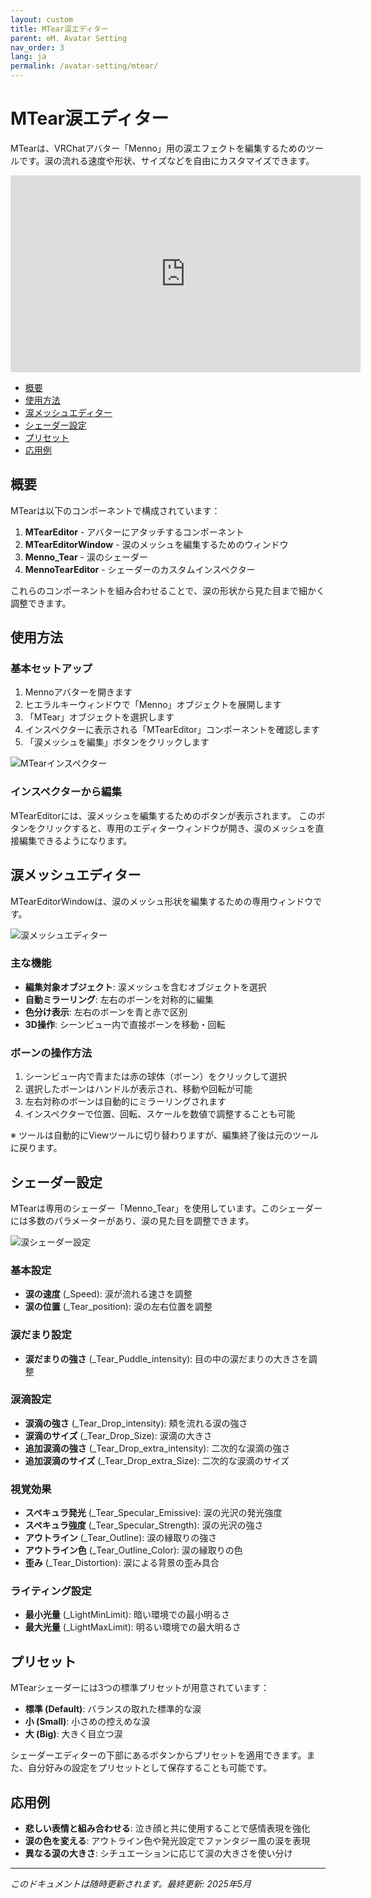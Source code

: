 ```yaml
---
layout: custom
title: MTear涙エディター
parent: ⚙️M. Avatar Setting
nav_order: 3
lang: ja
permalink: /avatar-setting/mtear/
---
```


# MTear涙エディター

MTearは、VRChatアバター「Menno」用の涙エフェクトを編集するためのツールです。涙の流れる速度や形状、サイズなどを自由にカスタマイズできます。

<iframe width="560" height="315" src="https://www.youtube.com/embed/rcjnlMPjgCc?si=4v3UXY1mBSb9ByJN" title="YouTube video player" frameborder="0" allow="accelerometer; autoplay; clipboard-write; encrypted-media; gyroscope; picture-in-picture; web-share" referrerpolicy="strict-origin-when-cross-origin" allowfullscreen></iframe>

- [概要](#概要)
- [使用方法](#使用方法)
- [涙メッシュエディター](#涙メッシュエディター)
- [シェーダー設定](#シェーダー設定)
- [プリセット](#プリセット)
- [応用例](#応用例)

## 概要

MTearは以下のコンポーネントで構成されています：

1. **MTearEditor** - アバターにアタッチするコンポーネント
2. **MTearEditorWindow** - 涙のメッシュを編集するためのウィンドウ
3. **Menno_Tear** - 涙のシェーダー
4. **MennoTearEditor** - シェーダーのカスタムインスペクター

これらのコンポーネントを組み合わせることで、涙の形状から見た目まで細かく調整できます。

## 使用方法

### 基本セットアップ

1. Mennoアバターを開きます
2. ヒエラルキーウィンドウで「Menno」オブジェクトを展開します
3. 「MTear」オブジェクトを選択します
4. インスペクターに表示される「MTearEditor」コンポーネントを確認します
5. 「涙メッシュを編集」ボタンをクリックします

![MTearインスペクター](../assets/images/mtear_inspector.jpg)

### インスペクターから編集

MTearEditorには、涙メッシュを編集するためのボタンが表示されます。
このボタンをクリックすると、専用のエディターウィンドウが開き、涙のメッシュを直接編集できるようになります。

## 涙メッシュエディター

MTearEditorWindowは、涙のメッシュ形状を編集するための専用ウィンドウです。

![涙メッシュエディター](../assets/images/mtear_editor.jpg)

### 主な機能

- **編集対象オブジェクト**: 涙メッシュを含むオブジェクトを選択
- **自動ミラーリング**: 左右のボーンを対称的に編集
- **色分け表示**: 左右のボーンを青と赤で区別
- **3D操作**: シーンビュー内で直接ボーンを移動・回転

### ボーンの操作方法

1. シーンビュー内で青または赤の球体（ボーン）をクリックして選択
2. 選択したボーンはハンドルが表示され、移動や回転が可能
3. 左右対称のボーンは自動的にミラーリングされます
4. インスペクターで位置、回転、スケールを数値で調整することも可能

※ ツールは自動的にViewツールに切り替わりますが、編集終了後は元のツールに戻ります。

## シェーダー設定

MTearは専用のシェーダー「Menno_Tear」を使用しています。このシェーダーには多数のパラメーターがあり、涙の見た目を調整できます。

![涙シェーダー設定](../assets/images/mtear_shader.jpg)

### 基本設定

- **涙の速度** (_Speed): 涙が流れる速さを調整
- **涙の位置** (_Tear_position): 涙の左右位置を調整

### 涙だまり設定

- **涙だまりの強さ** (_Tear_Puddle_intensity): 目の中の涙だまりの大きさを調整

### 涙滴設定

- **涙滴の強さ** (_Tear_Drop_intensity): 頬を流れる涙の強さ
- **涙滴のサイズ** (_Tear_Drop_Size): 涙滴の大きさ
- **追加涙滴の強さ** (_Tear_Drop_extra_intensity): 二次的な涙滴の強さ
- **追加涙滴のサイズ** (_Tear_Drop_extra_Size): 二次的な涙滴のサイズ

### 視覚効果

- **スペキュラ発光** (_Tear_Specular_Emissive): 涙の光沢の発光強度
- **スペキュラ強度** (_Tear_Specular_Strength): 涙の光沢の強さ
- **アウトライン** (_Tear_Outline): 涙の縁取りの強さ
- **アウトライン色** (_Tear_Outline_Color): 涙の縁取りの色
- **歪み** (_Tear_Distortion): 涙による背景の歪み具合

### ライティング設定

- **最小光量** (_LightMinLimit): 暗い環境での最小明るさ
- **最大光量** (_LightMaxLimit): 明るい環境での最大明るさ

## プリセット

MTearシェーダーには3つの標準プリセットが用意されています：

- **標準 (Default)**: バランスの取れた標準的な涙
- **小 (Small)**: 小さめの控えめな涙
- **大 (Big)**: 大きく目立つ涙

シェーダーエディターの下部にあるボタンからプリセットを適用できます。また、自分好みの設定をプリセットとして保存することも可能です。

## 応用例

- **悲しい表情と組み合わせる**: 泣き顔と共に使用することで感情表現を強化
- **涙の色を変える**: アウトライン色や発光設定でファンタジー風の涙を表現
- **異なる涙の大きさ**: シチュエーションに応じて涙の大きさを使い分け

---

*このドキュメントは随時更新されます。最終更新: 2025年5月* 